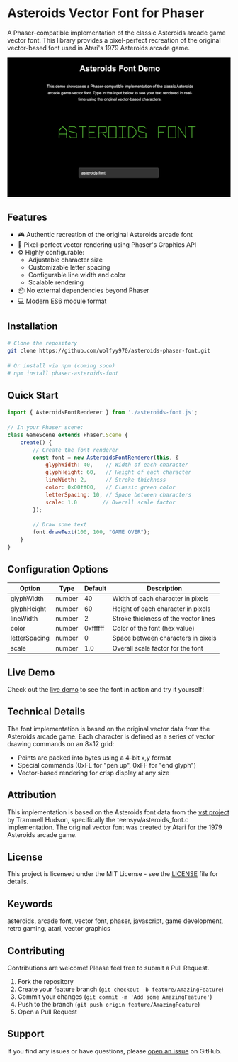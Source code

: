 # Asteroids Vector Font for Phaser

A Phaser-compatible implementation of the classic Asteroids arcade game vector font. This library provides a pixel-perfect recreation of the original vector-based font used in Atari's 1979 Asteroids arcade game.

[![Demo](screenshot.png)](https://github.com/wolfyy970/Asteroids-Font)

## Features

- 🎮 Authentic recreation of the original Asteroids arcade font
- 🎯 Pixel-perfect vector rendering using Phaser's Graphics API
- ⚙️ Highly configurable:
  - Adjustable character size
  - Customizable letter spacing
  - Configurable line width and color
  - Scalable rendering
- 📦 No external dependencies beyond Phaser
- 💻 Modern ES6 module format

## Installation

```bash
# Clone the repository
git clone https://github.com/wolfyy970/asteroids-phaser-font.git

# Or install via npm (coming soon)
# npm install phaser-asteroids-font
```

## Quick Start

```javascript
import { AsteroidsFontRenderer } from './asteroids-font.js';

// In your Phaser scene:
class GameScene extends Phaser.Scene {
    create() {
        // Create the font renderer
        const font = new AsteroidsFontRenderer(this, {
            glyphWidth: 40,    // Width of each character
            glyphHeight: 60,   // Height of each character
            lineWidth: 2,      // Stroke thickness
            color: 0x00ff00,   // Classic green color
            letterSpacing: 10, // Space between characters
            scale: 1.0        // Overall scale factor
        });

        // Draw some text
        font.drawText(100, 100, "GAME OVER");
    }
}
```

## Configuration Options

| Option | Type | Default | Description |
|--------|------|---------|-------------|
| glyphWidth | number | 40 | Width of each character in pixels |
| glyphHeight | number | 60 | Height of each character in pixels |
| lineWidth | number | 2 | Stroke thickness of the vector lines |
| color | number | 0xffffff | Color of the font (hex value) |
| letterSpacing | number | 0 | Space between characters in pixels |
| scale | number | 1.0 | Overall scale factor for the font |

## Live Demo

Check out the [live demo](https://github.com/wolfyy970/Asteroids-Font) to see the font in action and try it yourself!

## Technical Details

The font implementation is based on the original vector data from the Asteroids arcade game. Each character is defined as a series of vector drawing commands on an 8×12 grid:

- Points are packed into bytes using a 4-bit x,y format
- Special commands (0xFE for "pen up", 0xFF for "end glyph")
- Vector-based rendering for crisp display at any size

## Attribution

This implementation is based on the Asteroids font data from the [vst project](https://github.com/osresearch/vst) by Trammell Hudson, specifically the teensyv/asteroids_font.c implementation. The original vector font was created by Atari for the 1979 Asteroids arcade game.

## License

This project is licensed under the MIT License - see the [LICENSE](LICENSE) file for details.

## Keywords

asteroids, arcade font, vector font, phaser, javascript, game development, retro gaming, atari, vector graphics

## Contributing

Contributions are welcome! Please feel free to submit a Pull Request.

1. Fork the repository
2. Create your feature branch (`git checkout -b feature/AmazingFeature`)
3. Commit your changes (`git commit -m 'Add some AmazingFeature'`)
4. Push to the branch (`git push origin feature/AmazingFeature`)
5. Open a Pull Request

## Support

If you find any issues or have questions, please [open an issue](https://github.com/wolfyy970/Asteroids-Font/issues) on GitHub.
